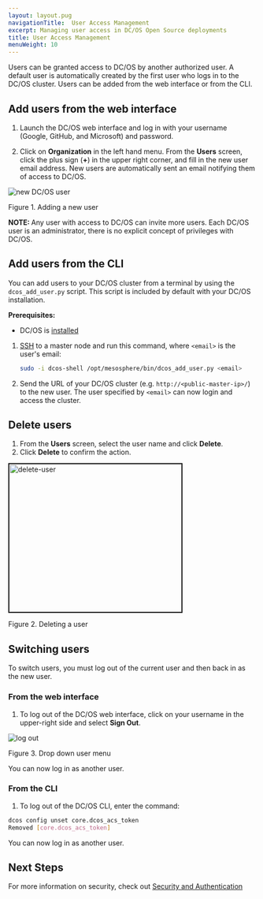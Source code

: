 ```yaml
---
layout: layout.pug
navigationTitle:  User Access Management
excerpt: Managing user access in DC/OS Open Source deployments
title: User Access Management
menuWeight: 10
---
```

<!-- The source repository for this topic is https://github.com/dcos/dcos-docs-site -->


Users can be granted access to DC/OS by another authorized user. A default user is automatically created by the first user who logs in to the DC/OS cluster. Users can be added from the web interface or from the CLI.

## Add users from the web interface

1.  Launch the DC/OS web interface and log in with your username (Google, GitHub, and Microsoft) and password.

2.  Click on  **Organization** in the left hand menu. From the **Users** screen, click the plus sign (**+**) in the upper right corner, and fill in the new user email address. New users are automatically sent an email notifying them of access to DC/OS.

![new DC/OS user](/1.12/img/1-11-add-user-to-cluster.png)

Figure 1. Adding a new user

<p class="message--note"><strong>NOTE: </strong>Any user with access to DC/OS can invite more users. Each DC/OS user is an administrator, there is no explicit concept of privileges with DC/OS.</p>

## Add users from the CLI
You can add users to your DC/OS cluster from a terminal by using the `dcos_add_user.py` script. This script is included by default with your DC/OS installation.

**Prerequisites:**

- DC/OS is [installed](/1.12/installing/)

1.  [SSH](/1.12/administering-clusters/sshcluster/) to a master node and run this command, where `<email>` is the user's email:

    ```bash
    sudo -i dcos-shell /opt/mesosphere/bin/dcos_add_user.py <email>
    ```

1.  Send the URL of your DC/OS cluster (e.g. `http://<public-master-ip>/`) to the new user. The user specified by `<email>` can now login and access the cluster.

## Delete users
1.  From the **Users** screen, select the user name and click **Delete**.
2.  Click **Delete** to confirm the action.

<img src="/1.12/img/1-11-delete-user.png" alt="delete-user" width="350" height="300" border="2">

 Figure 2. Deleting a user

## Switching users 

To switch users, you must log out of the current user and then back in as the new user.

### From the web interface

1.   To log out of the DC/OS web interface, click on your username in the upper-right side and select **Sign Out**.

![log out](/1.12/img/1-11-user-drop-down-menu.png)


Figure 3. Drop down user menu

You can now log in as another user.

### From the CLI

1.  To log out of the DC/OS CLI, enter the command:

```bash
dcos config unset core.dcos_acs_token
Removed [core.dcos_acs_token]
```

You can now log in as another user.

## Next Steps

For more information on security, check out [Security and Authentication](/1.12/security/oss/)
